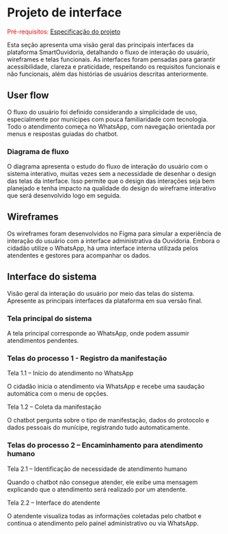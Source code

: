 
# Projeto de interface

<span style="color:red">Pré-requisitos: <a href="02-Especificacao.md"> Especificação do projeto</a></span>

Esta seção apresenta uma visão geral das principais interfaces da plataforma SmartOuvidoria, detalhando o fluxo de interação do usuário, wireframes e telas funcionais. As interfaces foram pensadas para garantir acessibilidade, clareza e praticidade, respeitando os requisitos funcionais e não funcionais, além das histórias de usuários descritas anteriormente.


 ## User flow

O fluxo do usuário foi definido considerando a simplicidade de uso, especialmente por munícipes com pouca familiaridade com tecnologia. Todo o atendimento começa no WhatsApp, com navegação orientada por menus e respostas guiadas do chatbot.


### Diagrama de fluxo

O diagrama apresenta o estudo do fluxo de interação do usuário com o sistema interativo, muitas vezes sem a necessidade de desenhar o design das telas da interface. Isso permite que o design das interações seja bem planejado e tenha impacto na qualidade do design do wireframe interativo que será desenvolvido logo em seguida.

## Wireframes

Os wireframes foram desenvolvidos no Figma para simular a experiência de interação do usuário com a interface administrativa da Ouvidoria. Embora o cidadão utilize o WhatsApp, há uma interface interna utilizada pelos atendentes e gestores para acompanhar os dados.

## Interface do sistema

Visão geral da interação do usuário por meio das telas do sistema. Apresente as principais interfaces da plataforma em sua versão final.

### Tela principal do sistema

A tela principal corresponde ao WhatsApp, onde podem assumir atendimentos pendentes.


###  Telas do processo 1 - Registro da manifestação

Tela 1.1 – Início do atendimento no WhatsApp

O cidadão inicia o atendimento via WhatsApp e recebe uma saudação automática com o menu de opções.

Tela 1.2 – Coleta da manifestação

O chatbot pergunta sobre o tipo de manifestação, dados do protocolo e dados pessoais do munícipe, registrando tudo automaticamente.


### Telas do processo 2 – Encaminhamento para atendimento humano

Tela 2.1 – Identificação de necessidade de atendimento humano

Quando o chatbot não consegue atender, ele exibe uma mensagem explicando que o atendimento será realizado por um atendente.

Tela 2.2 – Interface do atendente

O atendente visualiza todas as informações coletadas pelo chatbot e continua o atendimento pelo painel administrativo ou via WhatsApp.


